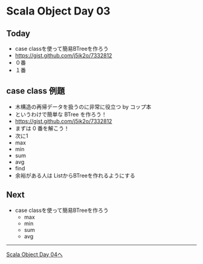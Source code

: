 # Scala Object Day 03

## Today
-  case classを使って簡易BTreeを作ろう
  -  https://gist.github.com/j5ik2o/7332812
  - ０番
  - １番

## case class 例題
- 木構造の再帰データを扱うのに非常に役立つ by コップ本
- というわけで簡単な BTree を作ろう！
- https://gist.github.com/j5ik2o/7332812
- まずは 0 番を解こう！
- 次に1
- max
- min
- sum
- avg
- find
- 余裕がある人は ListからBTreeを作れるようにする

## Next
- case classを使って簡易BTreeを作ろう
  - max
  - min
  - sum
  - avg


----
[Scala Object Day 04へ](object_day_04.md)




